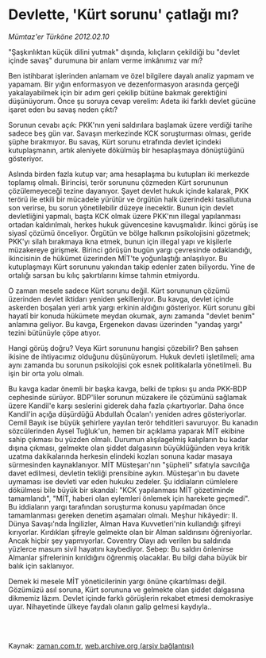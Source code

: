 # Devlette, 'Kürt sorunu' çatlağı mı?

*Mümtaz'er Türköne 2012.02.10*

<td class="columnist-detail">
<p>"Şaşkınlıktan küçük dilini yutmak" dışında, kılıçların çekildiği bu "devlet içinde savaş" durumuna bir anlam verme imkânımız var mı?</p>
<p>
<div id="haberMetinDiv">
<p>Ben istihbarat işlerinden anlamam ve özel bilgilere dayalı analiz yapmam ve yapamam. Bir yığın enformasyon ve dezenformasyon arasında gerçeği yakalayabilmek için bir adım geri çekilip bütüne bakmak gerektiğini düşünüyorum. Önce şu soruya cevap verelim: Adeta iki farklı devlet gücüne işaret eden bu savaş neden çıktı?
<p>Sorunun cevabı açık: PKK'nın yeni saldırılara başlamak üzere verdiği tarihe sadece beş gün var. Savaşın merkezinde KCK soruşturması olması, geride şüphe bırakmıyor. Bu savaş, Kürt sorunu etrafında devlet içindeki kutuplaşmanın, artık aleniyete dökülmüş bir hesaplaşmaya dönüştüğünü gösteriyor.
<p>Aslında birden fazla kutup var; ama hesaplaşma bu kutupları iki merkezde toplamış olmalı. Birincisi, terör sorununu çözmeden Kürt sorununun çözülemeyeceği tezine dayanıyor. Şayet devlet hukuk içinde kalarak, PKK terörü ile etkili bir mücadele yürütür ve örgütün halk üzerindeki tasallutuna son verirse, bu sorun yönetilebilir düzeye inecektir. Bunun için devlet devletliğini yapmalı, başta KCK olmak üzere PKK'nın illegal yapılanması ortadan kaldırılmalı, herkes hukuk güvencesine kavuşmalıdır. İkinci görüş ise siyasî çözümü önceliyor. Örgütün ve bölge halkının psikolojisini gözetmek; PKK'yı silah bırakmaya ikna etmek, bunun için illegal yapı ve kişilerle müzakereye girişmek. Birinci görüşün bugün yargı çevresinde odaklandığı, ikincisinin de hükümet üzerinden MİT'te yoğunlaştığı anlaşılıyor. Bu kutuplaşmayı Kürt sorununu yakından takip edenler zaten biliyordu. Yine de ortalığı sarsan bu kılıç şakırtılarını kimse tahmin etmiyordu.
<p>O zaman mesele sadece Kürt sorunu değil. Kürt sorununun çözümü üzerinden devlet iktidarı yeniden şekilleniyor. Bu kavga, devlet içinde askerden boşalan yeri artık yargı erkinin aldığını gösteriyor. Kürt sorunu gibi hayatî bir konuda hükümete meydan okumak, aynı zamanda "devlet benim" anlamına geliyor. Bu kavga, Ergenekon davası üzerinden "yandaş yargı" tezini bütünüyle çöpe atıyor.
<p>Hangi görüş doğru? Veya Kürt sorununu hangisi çözebilir? Ben şahsen ikisine de ihtiyacımız olduğunu düşünüyorum. Hukuk devleti işletilmeli; ama aynı zamanda bu sorunun psikolojisi çok esnek politikalarla yönetilmeli. Bu işin bir orta yolu olmalı.
<p>Bu kavga kadar önemli bir başka kavga, belki de tıpkısı şu anda PKK-BDP cephesinde sürüyor. BDP'liler sorunun müzakere ile çözümünü sağlamak üzere Kandil'e karşı seslerini giderek daha fazla çıkartıyorlar. Daha önce Kandil'in açığa düşürdüğü Abdullah Öcalan'ı yeniden adres gösteriyorlar. Cemil Bayık ise büyük şehirlere yayılan terör tehditleri savuruyor. Bu kanadın sözcülerinden Aysel Tuğluk'un, hemen bir açıklama yaparak MİT ekibine sahip çıkması bu yüzden olmalı. Durumun alışılagelmiş kalıpların bu kadar dışına çıkması, gelmekte olan şiddet dalgasının büyüklüğünden veya kritik uzatma dakikalarında herkesin elindeki kozları sonuna kadar masaya sürmesinden kaynaklanıyor. MİT Müsteşarı'nın "şüpheli" sıfatıyla savcılığa davet edilmesi, devletin tekliği prensibine aykırı. Müsteşar'ın bu davete uymaması ise devleti var eden hukuku zedeler. Şu iddiaların cümlelere dökülmesi bile büyük bir skandal: "KCK yapılanması MİT gözetiminde tamamlandı", "MİT, haberi olan eylemleri önlemek için harekete geçmedi". Bu iddiaların yargı tarafından soruşturma konusu yapılmadan önce tamamlanması gereken denetim aşamaları olmalı. Meşhur hikâyedir: II. Dünya Savaşı'nda İngilizler, Alman Hava Kuvvetleri'nin kullandığı şifreyi kırıyorlar. Kırdıkları şifreyle gelmekte olan bir Alman saldırısını öğreniyorlar. Ancak hiçbir şey yapmıyorlar. Coventry Olayı adı verilen bu saldırıda yüzlerce masum sivil hayatını kaybediyor. Sebep: Bu saldırı önlenirse Almanlar şifrelerinin kırıldığını öğrenmiş olacaklar. Bu bilgi daha büyük bir balık için saklanıyor.
<p>Demek ki mesele MİT yöneticilerinin yargı önüne çıkartılması değil. Gözümüzü asıl soruna, Kürt sorununa ve gelmekte olan şiddet dalgasına dikmemiz lâzım. Devlet içinde farklı görüşlerin rekabet etmesi demokrasiye uyar. Nihayetinde ülkeye faydalı olanın galip gelmesi kaydıyla..</p></p></p></p></p></p></p></div>
</p>


<p><br>
		 </br></p></td>

Kaynak: [zaman.com.tr](http://zaman.com.tr/yazar.do?yazino=1243017), [web.archive.org (arşiv bağlantısı)](http://web.archive.org/web/20120213214801/http://zaman.com.tr:80/yazar.do?yazino=1243017)
